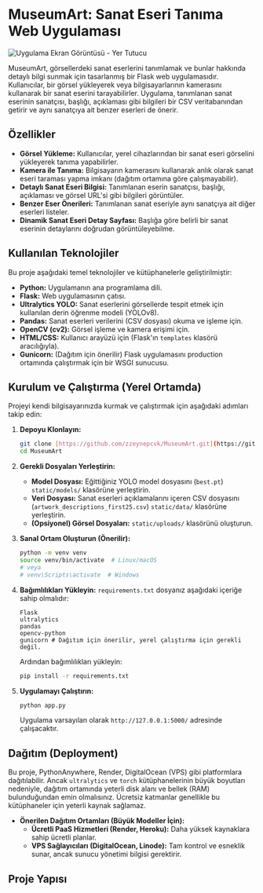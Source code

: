 # MuseumArt: Sanat Eseri Tanıma Web Uygulaması

![Uygulama Ekran Görüntüsü - Yer Tutucu](https://via.placeholder.com/600x300?text=Uygulama+Ekran+Görüntüsü)


MuseumArt, görsellerdeki sanat eserlerini tanımlamak ve bunlar hakkında detaylı bilgi sunmak için tasarlanmış bir Flask web uygulamasıdır. Kullanıcılar, bir görsel yükleyerek veya bilgisayarlarının kamerasını kullanarak bir sanat eserini tarayabilirler. Uygulama, tanımlanan sanat eserinin sanatçısı, başlığı, açıklaması gibi bilgileri bir CSV veritabanından getirir ve aynı sanatçıya ait benzer eserleri de önerir.

## Özellikler

* **Görsel Yükleme:** Kullanıcılar, yerel cihazlarından bir sanat eseri görselini yükleyerek tanıma yapabilirler.
* **Kamera ile Tanıma:** Bilgisayarın kamerasını kullanarak anlık olarak sanat eseri taraması yapma imkanı (dağıtım ortamına göre çalışmayabilir).
* **Detaylı Sanat Eseri Bilgisi:** Tanımlanan eserin sanatçısı, başlığı, açıklaması ve görsel URL'si gibi bilgileri görüntüler.
* **Benzer Eser Önerileri:** Tanımlanan sanat eseriyle aynı sanatçıya ait diğer eserleri listeler.
* **Dinamik Sanat Eseri Detay Sayfası:** Başlığa göre belirli bir sanat eserinin detaylarını doğrudan görüntüleyebilme.

## Kullanılan Teknolojiler

Bu proje aşağıdaki temel teknolojiler ve kütüphanelerle geliştirilmiştir:

* **Python:** Uygulamanın ana programlama dili.
* **Flask:** Web uygulamasının çatısı.
* **Ultralytics YOLO:** Sanat eserlerini görsellerde tespit etmek için kullanılan derin öğrenme modeli (YOLOv8).
* **Pandas:** Sanat eserleri verilerini (CSV dosyası) okuma ve işleme için.
* **OpenCV (cv2):** Görsel işleme ve kamera erişimi için.
* **HTML/CSS:** Kullanıcı arayüzü için (Flask'ın `templates` klasörü aracılığıyla).
* **Gunicorn:** (Dağıtım için önerilir) Flask uygulamasını production ortamında çalıştırmak için bir WSGI sunucusu.

## Kurulum ve Çalıştırma (Yerel Ortamda)

Projeyi kendi bilgisayarınızda kurmak ve çalıştırmak için aşağıdaki adımları takip edin:

1.  **Depoyu Klonlayın:**
    ```bash
    git clone [https://github.com/zzeynepcvk/MuseumArt.git](https://github.com/zzeynepcvk/MuseumArt.git)
    cd MuseumArt
    ```

2.  **Gerekli Dosyaları Yerleştirin:**
    * **Model Dosyası:** Eğittiğiniz YOLO model dosyasını (`best.pt`) `static/models/` klasörüne yerleştirin.
    * **Veri Dosyası:** Sanat eserleri açıklamalarını içeren CSV dosyasını (`artwork_descriptions_first25.csv`) `static/data/` klasörüne yerleştirin.
    * **(Opsiyonel) Görsel Dosyaları:** `static/uploads/` klasörünü oluşturun.

3.  **Sanal Ortam Oluşturun (Önerilir):**
    ```bash
    python -m venv venv
    source venv/bin/activate  # Linux/macOS
    # veya
    # venv\Scripts\activate  # Windows
    ```

4.  **Bağımlılıkları Yükleyin:**
    `requirements.txt` dosyanız aşağıdaki içeriğe sahip olmalıdır:
    ```
    Flask
    ultralytics
    pandas
    opencv-python
    gunicorn # Dağıtım için önerilir, yerel çalıştırma için gerekli değil.
    ```
    Ardından bağımlılıkları yükleyin:
    ```bash
    pip install -r requirements.txt
    ```

5.  **Uygulamayı Çalıştırın:**
    ```bash
    python app.py
    ```
    Uygulama varsayılan olarak `http://127.0.0.1:5000/` adresinde çalışacaktır.

## Dağıtım (Deployment)

Bu proje, PythonAnywhere, Render, DigitalOcean (VPS) gibi platformlara dağıtılabilir. Ancak `ultralytics` ve `torch` kütüphanelerinin büyük boyutları nedeniyle, dağıtım ortamında yeterli disk alanı ve bellek (RAM) bulunduğundan emin olmalısınız. Ücretsiz katmanlar genellikle bu kütüphaneler için yeterli kaynak sağlamaz.

* **Önerilen Dağıtım Ortamları (Büyük Modeller İçin):**
    * **Ücretli PaaS Hizmetleri (Render, Heroku):** Daha yüksek kaynaklara sahip ücretli planlar.
    * **VPS Sağlayıcıları (DigitalOcean, Linode):** Tam kontrol ve esneklik sunar, ancak sunucu yönetimi bilgisi gerektirir.

## Proje Yapısı